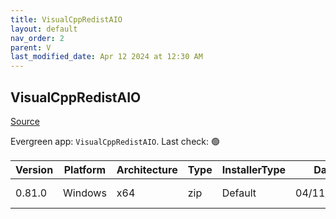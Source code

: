 ```yaml
---
title: VisualCppRedistAIO
layout: default
nav_order: 2
parent: V
last_modified_date: Apr 12 2024 at 12:30 AM
---
```


## VisualCppRedistAIO

[Source](https://github.com/abbodi1406/vcredist)

Evergreen app: `VisualCppRedistAIO`. Last check: 🟢

| Version | Platform | Architecture | Type | InstallerType | Date       | Size     | URI                                                                                                                                                                                                        |
| ------- | -------- | ------------ | ---- | ------------- | ---------- | -------- | ---------------------------------------------------------------------------------------------------------------------------------------------------------------------------------------------------------- |
| 0.81.0  | Windows  | x64          | zip  | Default       | 04/11/2024 | 28927394 | [https://github.com/abbodi1406/vcredist/releases/download/v0.81.0/VisualCppRedist_AIO_x86_x64_81.zip](https://github.com/abbodi1406/vcredist/releases/download/v0.81.0/VisualCppRedist_AIO_x86_x64_81.zip) |
